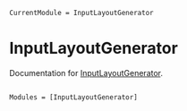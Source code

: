 ```@meta
CurrentModule = InputLayoutGenerator
```

# InputLayoutGenerator

Documentation for [InputLayoutGenerator](https://github.com/sdgu/InputLayoutGenerator.jl).

```@index
```

```@autodocs
Modules = [InputLayoutGenerator]
```

